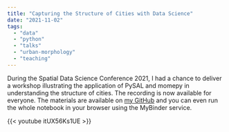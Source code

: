 ```yaml
---
title: "Capturing the Structure of Cities with Data Science"
date: "2021-11-02"
tags:
  - "data"
  - "python"
  - "talks"
  - "urban-morphology"
  - "teaching"
---
```


During the Spatial Data Science Conference 2021, I had a chance to deliver a workshop illustrating the application of PySAL and momepy in understanding the structure of cities. The recording is now available for everyone. The materials are available on [my GitHub](https://github.com/martinfleis/sdsc21-workshop) and you can even run the whole notebook in your browser using the MyBinder service.

{{< youtube itUX56Ks1UE >}}
